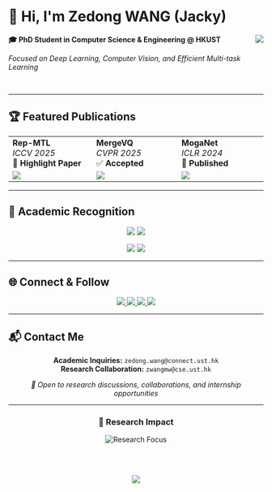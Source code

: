 # 👋 Hi, I'm **Zedong WANG** (Jacky)

<img align="right" src="https://komarev.com/ghpvc/?username=jacky1128&color=0969da&style=flat-square&label=Profile+Views" />

**🎓 PhD Student in Computer Science & Engineering @ HKUST**

*Focused on Deep Learning, Computer Vision, and Efficient Multi-task Learning*

<br>

---

## 🏆 **Featured Publications**

<table>
<tr>
<td width="300px">
<strong>Rep-MTL</strong><br>
<em>ICCV 2025</em><br>
🌟 <strong>Highlight Paper</strong>
</td>
<td width="300px">
<strong>MergeVQ</strong><br>
<em>CVPR 2025</em><br>
✅ <strong>Accepted</strong>
</td>
<td width="300px">
<strong>MogaNet</strong><br>
<em>ICLR 2024</em><br>
📄 <strong>Published</strong>
</td>
</tr>
<tr>
<td>
<a href="https://jacky1128.github.io/RepMTL/">
<img src="https://img.shields.io/badge/Project-Page-blue?style=flat-square&logo=github" />
</a>
</td>
<td>
<a href="https://huggingface.co/papers/2504.00999">
<img src="https://img.shields.io/badge/Hugging-Face-yellow?style=flat-square&logo=huggingface" />
</a>
</td>
<td>
<a href="https://arxiv.org/abs/2211.03295">
<img src="https://img.shields.io/badge/arXiv-Paper-red?style=flat-square&logo=arxiv" />
</a>
</td>
</tr>
</table>

---

## 🏅 **Academic Recognition**

<p align="center">
<img src="https://img.shields.io/badge/ICLR_2025-Outstanding_Reviewer-FFD700?style=for-the-badge&logo=star&logoColor=white" />
<img src="https://img.shields.io/badge/ECCV_2024-Notable_Reviewer-C0C0C0?style=for-the-badge&logo=medal&logoColor=white" />
</p>

<p align="center">
<img src="https://img.shields.io/badge/MM_2024-Notable_Reviewer-C0C0C0?style=for-the-badge&logo=medal&logoColor=white" />
<img src="https://img.shields.io/badge/BMVC_2024-Notable_Reviewer-C0C0C0?style=for-the-badge&logo=medal&logoColor=white" />
</p>

---

## 🌐 **Connect & Follow**

<p align="center">
<a href="https://scholar.google.com/citations?hl=en&user=CEJ4pugAAAAJ">
<img src="https://img.shields.io/badge/Google_Scholar-4285F4?style=for-the-badge&logo=googlescholar&logoColor=white" />
</a>
<a href="https://x.com/ZedongWangAI">
<img src="https://img.shields.io/badge/Twitter-1DA1F2?style=for-the-badge&logo=twitter&logoColor=white" />
</a>
<a href="https://huggingface.co/ZedongWangAI">
<img src="https://img.shields.io/badge/🤗_Hugging_Face-FFD21E?style=for-the-badge&logoColor=black" />
</a>
<a href="https://www.linkedin.com/in/jacky-zedong-wang/">
<img src="https://img.shields.io/badge/LinkedIn-0A66C2?style=for-the-badge&logo=linkedin&logoColor=white" />
</a>
</p>

---

## 📬 **Contact Me**

<p align="center">
<strong>Academic Inquiries:</strong> <code>zedong.wang@connect.ust.hk</code><br>
<strong>Research Collaboration:</strong> <code>zwangmw@cse.ust.hk</code>
</p>

<p align="center">
<em>🤝 Open to research discussions, collaborations, and internship opportunities</em>
</p>

---

<div align="center">

### 🔬 **Research Impact**

<img src="https://readme-typing-svg.herokuapp.com?font=JetBrains+Mono&size=16&duration=4000&pause=1000&color=0969DA&center=true&vCenter=true&width=600&lines=Deep+Learning+%E2%80%A2+Computer+Vision+%E2%80%A2+Multi-task+Learning;ICCV+Highlight+%E2%80%A2+CVPR+%E2%80%A2+ICLR+Publications;Outstanding+Reviewer+%E2%80%A2+Notable+Contributions" alt="Research Focus" />

<br><br>

<img src="https://capsule-render.vercel.app/api?type=waving&color=0969da&height=60&section=footer&reversal=false&textBg=false" />

</div>

